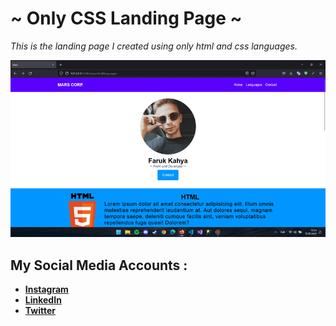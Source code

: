 # ~ Only CSS Landing Page ~

_This is the landing page I created using only html and css languages._

![Image](/gif.gif)

## My Social Media Accounts :
* **[Instagram](https://www.instagram.com/farukmars_/)**
* **[LinkedIn](https://www.linkedin.com/in/faruk-kahya-0a4aa21ba/)**
* **[Twitter](https://twitter.com/marssboi)**
